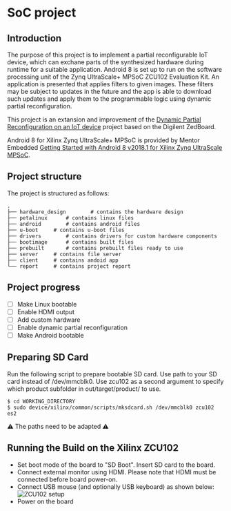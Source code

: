 # SoC project

## Introduction
 The purpose of this project is to implement a partial reconfigurable IoT device, which can exchane parts of the synthesized hardware during runtime for a suitable application. 
 Android 8 is set up to run on the software processing unit of the Zynq UltraScale+ MPSoC ZCU102 Evaluation Kit.
 An application is presented that applies filters to given images. 
 These filters may be subject to updates in the future and the app is able to download such updates and apply them to the programmable logic using dynamic partial reconfiguration.
 
 This project is an extansion and improvement of the [Dynamic Partial Reconfiguration on an IoT device](https://github.com/FlorianMuttenthaler/SocLabPartialReconfigIot) project based on the Digilent ZedBoard.
 
 Android 8 for Xilinx Zynq UltraScale+ MPSoC is provided by Mentor Embedded [Getting Started with Android 8 v2018.1 for Xilinx Zynq UltraScale MPSoC](https://github.com/MentorEmbedded/mpsoc-manifest/wiki/Getting-Started-with-Android-8-v2018.1-for-Xilinx-Zynq-UltraScale--MPSoC). 
 
## Project structure
 The project is structured as follows:
 
 ```
 .
 ├── hardware_design		# contains the hardware design
 ├── petalinux		# contains linux files
 ├── android		# contains android files
 ├── u-boot		# contains u-boot files
 ├── drivers		# contains drivers for custom hardware components
 ├── bootimage		# contains built files
 ├── prebuilt		# contains prebuilt files ready to use
 ├── server		# contains file server
 ├── client		# contains andoid app
 └── report		# contains project report
 ```
 
## Project progress

 - [ ] Make Linux bootable
 - [ ] Enable HDMI output 
 - [ ] Add custom hardware
 - [ ] Enable dynamic partial reconfiguration
 - [ ] Make Android bootable
 
## Preparing SD Card
 Run the following script to prepare bootable SD card. 
 Use path to your SD card instead of /dev/mmcblk0. 
 Use zcu102 as a second argument to specify which product subfolder in out/target/product/ to use.

 ```shell
 $ cd WORKING_DIRECTORY
 $ sudo device/xilinx/common/scripts/mksdcard.sh /dev/mmcblk0 zcu102 es2
 ```
 
 :warning: The paths need to be adapted :warning:
 
## Running the Build on the Xilinx ZCU102
 - Set boot mode of the board to "SD Boot". Insert SD card to the board.
 - Connect external monitor using HDMI. Please note that HDMI must be connected before board power-on.
 - Connect USB mouse (and optionally USB keyboard) as shown below:
 ![ZCU102 setup](https://github.com/1chor/SoC-project/report/images/ZCU102.png)
 - Power on the board

